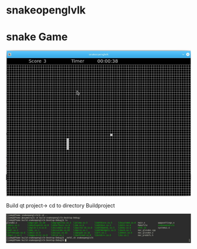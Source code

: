 # snakeopenglvlk
# snake Game

![image](https://github.com/richkirl/snake/blob/master/Screenshot_20200706_052903.jpg)

Build qt project-> cd to directory Buildproject 



![image](https://github.com/richkirl/snake/blob/master/Screenshot_20200705_182554.jpg)
